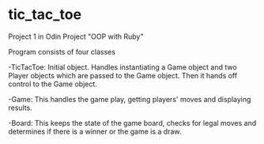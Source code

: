 # tic_tac_toe
Project 1 in Odin Project "OOP with Ruby"

Program consists of four classes

-TicTacToe: Initial object.  Handles instantiating a Game object and two Player objects which are passed to the Game object.  Then it hands off control to the Game object.

-Game: This handles the game play, getting players' moves and displaying results.

-Board: This keeps the state of the game board, checks for legal moves and determines if there is a winner or the game is a draw.